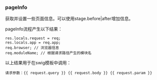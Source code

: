 ### pageInfo

获取并设置一些页面信息。可以使用stage.before|after增加信息。

pageInfo流程产生以下结果：

```
res.locals.request = req;
res.locals.app = req.app;
req.browser; // 浏览器信息
req.moduleName; // 根据请求路径产生的模块名
```

以上结果用于在swig模板中调用：
```
请求参数：{{ request.query }} {{ request.body }} {{ request.param }}
```

